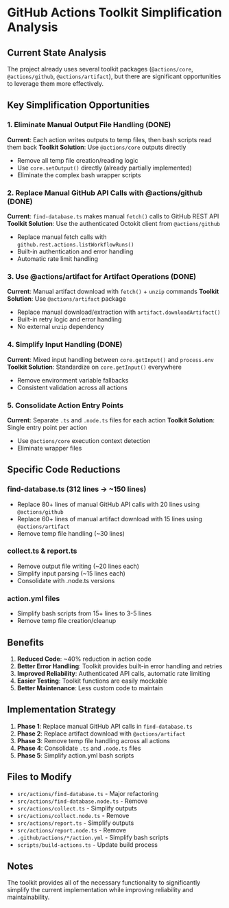 # GitHub Actions Toolkit Simplification Analysis

## Current State Analysis

The project already uses several toolkit packages (`@actions/core`, `@actions/github`, `@actions/artifact`), but there are significant opportunities to leverage them more effectively.

## Key Simplification Opportunities

### 1. **Eliminate Manual Output File Handling** (DONE)

**Current**: Each action writes outputs to temp files, then bash scripts read them back
**Toolkit Solution**: Use `@actions/core` outputs directly

- Remove all temp file creation/reading logic
- Use `core.setOutput()` directly (already partially implemented)
- Eliminate the complex bash wrapper scripts

### 2. **Replace Manual GitHub API Calls with @actions/github** (DONE)

**Current**: `find-database.ts` makes manual `fetch()` calls to GitHub REST API
**Toolkit Solution**: Use the authenticated Octokit client from `@actions/github`

- Replace manual fetch calls with `github.rest.actions.listWorkflowRuns()`
- Built-in authentication and error handling
- Automatic rate limit handling

### 3. **Use @actions/artifact for Artifact Operations** (DONE)

**Current**: Manual artifact download with `fetch()` + `unzip` commands
**Toolkit Solution**: Use `@actions/artifact` package

- Replace manual download/extraction with `artifact.downloadArtifact()`
- Built-in retry logic and error handling
- No external `unzip` dependency

### 4. **Simplify Input Handling** (DONE)

**Current**: Mixed input handling between `core.getInput()` and `process.env`
**Toolkit Solution**: Standardize on `core.getInput()` everywhere

- Remove environment variable fallbacks
- Consistent validation across all actions

### 5. **Consolidate Action Entry Points**

**Current**: Separate `.ts` and `.node.ts` files for each action
**Toolkit Solution**: Single entry point per action

- Use `@actions/core` execution context detection
- Eliminate wrapper files

## Specific Code Reductions

### find-database.ts (312 lines → ~150 lines)

- Replace 80+ lines of manual GitHub API calls with 20 lines using `@actions/github`
- Replace 60+ lines of manual artifact download with 15 lines using `@actions/artifact`
- Remove temp file handling (~30 lines)

### collect.ts & report.ts

- Remove output file writing (~20 lines each)
- Simplify input parsing (~15 lines each)
- Consolidate with .node.ts versions

### action.yml files

- Simplify bash scripts from 15+ lines to 3-5 lines
- Remove temp file creation/cleanup

## Benefits

1. **Reduced Code**: ~40% reduction in action code
2. **Better Error Handling**: Toolkit provides built-in error handling and retries
3. **Improved Reliability**: Authenticated API calls, automatic rate limiting
4. **Easier Testing**: Toolkit functions are easily mockable
5. **Better Maintenance**: Less custom code to maintain

## Implementation Strategy

1. **Phase 1**: Replace manual GitHub API calls in `find-database.ts`
2. **Phase 2**: Replace artifact download with `@actions/artifact`
3. **Phase 3**: Remove temp file handling across all actions
4. **Phase 4**: Consolidate `.ts` and `.node.ts` files
5. **Phase 5**: Simplify action.yml bash scripts

## Files to Modify

- `src/actions/find-database.ts` - Major refactoring
- `src/actions/find-database.node.ts` - Remove
- `src/actions/collect.ts` - Simplify outputs
- `src/actions/collect.node.ts` - Remove
- `src/actions/report.ts` - Simplify outputs
- `src/actions/report.node.ts` - Remove
- `.github/actions/*/action.yml` - Simplify bash scripts
- `scripts/build-actions.ts` - Update build process

## Notes

The toolkit provides all of the necessary functionality to significantly simplify the current implementation while improving reliability and maintainability.
